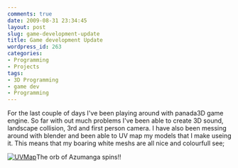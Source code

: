 ```yaml
---
comments: true
date: 2009-08-31 23:34:45
layout: post
slug: game-development-update
title: Game development Update
wordpress_id: 263
categories:
- Programming
- Projects
tags:
- 3D Programming
- game dev
- Programming
---
```


For the last couple of days I've been playing around with panada3D game engine.  So far with out much problems I've been able to create 3D sound, landscape collision, 3rd and first person camera.  I have also been messing around with blender and been able to UV map my models that I make useing it.  This means that my boaring white meshs are all nice and colourfull see;

[![UVMap](http://www.nationpigeon.com/wordpress/wp-content/uploads/2009/08/UVMap.jpg)](http://www.nationpigeon.com/wordpress/wp-content/uploads/2009/08/UVMap.jpg)The orb of Azumanga spins!!
